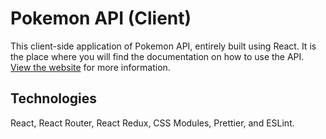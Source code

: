 # Pokemon API (Client)

This client-side application of Pokemon API, entirely built using React. It is the place where you will find the documentation on how to use the API. [View the website](https://pokemon-api.devgerardoortiz.com) for more information.

## Technologies

React, React Router, React Redux, CSS Modules, Prettier, and ESLint.
